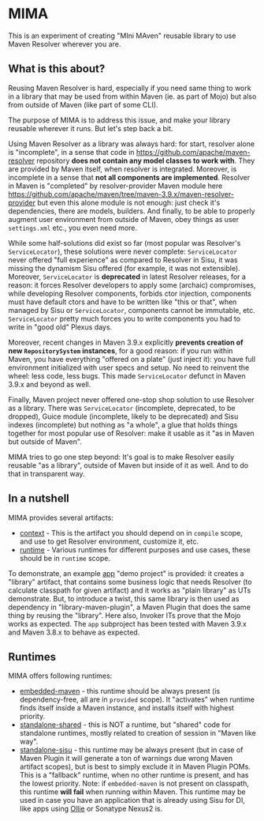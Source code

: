 # MIMA

This is an experiment of creating "MIni MAven" reusable library to use Maven Resolver wherever you are.

## What is this about?

Reusing Maven Resolver is hard, especially if you need same thing to work in a library that may be used
from within Maven (ie. as part of Mojo) but also from outside of Maven (like part of some CLI).

The purpose of MIMA is to address this issue, and make your library reusable wherever it runs. But let's step
back a bit.

Using Maven Resolver as a library was always hard: for start, resolver alone is "incomplete", in a sense that
code in https://github.com/apache/maven-resolver repository **does not contain any model classes to work
with**. They are provided by Maven itself, when resolver is integrated. Moreover, is incomplete in a sense
that **not all components are implemented**. Resolver in Maven is "completed" by resolver-provider Maven
module here https://github.com/apache/maven/tree/maven-3.9.x/maven-resolver-provider but even this alone module
is not enough: just check it's dependencies, there are models, builders. And finally, to be able to properly
augment user environment from outside of Maven, obey things as user `settings.xml` etc., you even need more.

While some half-solutions did exist so far (most popular was Resolver's `ServiceLocator`), these solutions were 
never complete: `ServiceLocator` never offered "full experience" as compared to Resolver in Sisu, it was missing
the dynamism Sisu offered (for example, it was not extensible). Moreover, `ServiceLocator` is **deprecated** in
latest Resolver releases, for a reason: it forces Resolver developers to apply some (archaic) compromises, while
developing Resolver components, forbids ctor injection, components must have default ctors and have to be 
written like "this or that", when managed by Sisu or `ServiceLocator`, components cannot be immutable, etc. 
`ServiceLocator` pretty much forces you to write components you had to write in "good old" Plexus days.

Moreover, recent changes in Maven 3.9.x explicitly **prevents creation of new `RepositorySystem` instances**, for 
a good reason: if you run within Maven, you have everything "offered on a plate" (just inject it): 
you have full environment initialized with user specs and setup. No need to reinvent the wheel: 
less code, less bugs. This made `ServiceLocator` defunct in Maven 3.9.x and beyond as well.

Finally, Maven project never offered one-stop shop solution to use Resolver as a library. There was `ServiceLocator`
(incomplete, deprecated, to be dropped), Guice module (incomplete, likely to be deprecated) and Sisu indexes (incomplete)
but nothing as "a whole", a glue that holds things together for most popular use of Resolver: make it usable as 
it "as in Maven but outside of Maven".

MIMA tries to go one step beyond: It's goal is to make Resolver easily reusable "as a library", outside of Maven
but inside of it as well. And to do that in transparent way.

## In a nutshell

MIMA provides several artifacts:

* [context](context/) - This is the artifact you should depend on in `compile` scope, and use to get Resolver 
  environment, customize it, etc.
* [runtime](runtime/) - Various runtimes for different purposes and use cases, these should be in `runtime` scope.

To demonstrate, an example [app](app/) "demo project" is provided: it creates a "library" artifact, that contains
some business logic that needs Resolver (to calculate classpath for given artifact) and it works as "plain library"
as UTs demonstrate. But, to introduce a twist, this same library is then used as dependency in "library-maven-plugin",
a Maven Plugin that does the same thing by reusing the "library". Here also, Invoker ITs prove that the Mojo works
as expected. The `app` subproject has been tested with Maven 3.9.x and Maven 3.8.x to behave as expected.

## Runtimes

MIMA offers following runtimes:
* [embedded-maven](runtime/embedded-maven) - this runtime should be always present (is dependency-free, all are in 
  `provided` scope). It "activates" when runtime finds itself inside a Maven instance, and installs itself with
  highest priority.
* [standalone-shared](runtime/standalone-shared) - this is NOT a runtime, but "shared" code for standalone runtimes,
  mostly related to creation of session in "Maven like way".
* [standalone-sisu](runtime/standalone-sisu) - this runtime may be always present (but in case of Maven Plugin it will 
  generate a ton of warnings due wrong Maven artifact scopes), but is best to simply exclude it in Maven Plugin POMs.
  This is a "fallback" runtime, when no other runtime is present, and has the lowest priority. Note: if `embedded-maven`
  is not present on classpath, this runtime **will fail** when running within Maven. This runtime may be used in 
  case you have an application that is already using Sisu for DI, like apps using [Ollie](https://github.com/takari/ollie)
  or Sonatype Nexus2 is.

